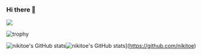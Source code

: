 ### Hi there 👋
<a href="https://www.linkedin.com/in/%EC%A7%80%EC%9A%A9-%EC%8B%AC-17a606223/" target="_blank"><img src="https://img.shields.io/badge/LinkedIn-blue?style=flat-square&logo=Linkedin&logoColor=white"/></a>

![trophy](https://github-profile-trophy.vercel.app/?username=nikitoe)

![nikitoe's GitHub stats](https://github-readme-stats.vercel.app/api?username=nikitoe&show_icons=true&theme=default)![nikitoe's GitHub stats](https://github-readme-stats.vercel.app/api/top-langs/?username=nikitoe&layout=compact)](https://github.com/nikitoe)

<!--
**nikitoe/nikitoe** is a ✨ _special_ ✨ repository because its `README.md` (this file) appears on your GitHub profile.

Here are some ideas to get you started:

- 🔭 I’m currently working on ...
- 🌱 I’m currently learning ...
- 👯 I’m looking to collaborate on ...
- 🤔 I’m looking for help with ...
- 💬 Ask me about ...
- 📫 How to reach me: ...
- 😄 Pronouns: ...
- ⚡ Fun fact: ...
-->

